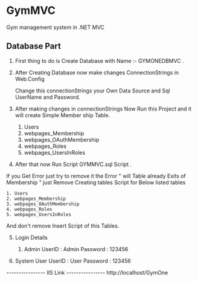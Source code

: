 # GymMVC
Gym management system in .NET MVC

Database Part
-------------------
1) First thing to do is Create Database with Name :- GYMONEDBMVC .

2) After Creating Database now make changes ConnectionStrings in Web.Config

    Change this connectionStrings your Own Data Source and Sql UserName and Password.

    <connectionStrings>
      <add name="Mystring" connectionString="Data Source=sai-pc;Database=GYMONEDBMVC;UID=sa;Password=Pass$123" providerName="System.Data.SqlClient" />
    </connectionStrings>


3) After making changes in connectionStrings Now Run this Project and it will create Simple Member ship Table.

    1. Users
    2. webpages_Membership
    3. webpages_OAuthMembership
    4. webpages_Roles
    5. webpages_UsersInRoles


4) After that now Run Script GYMMVC.sql Script .

  If you Get Error just try to remove it the Error " will Table already Exits of Membership " just Remove Creating tables Script for Below listed tables 

    1. Users
    2. webpages_Membership
    3. webpages_OAuthMembership
    4. webpages_Roles
    5. webpages_UsersInRoles

  And don't remove Insert Script of this Tables.

   
5) Login Details
  
   1) Admin 
       UserID : Admin 
       Password : 123456

  2) System User
      UserID : User
       Password : 123456


---------------- IIS Link ----------------
http://localhost/GymOne



      
  


